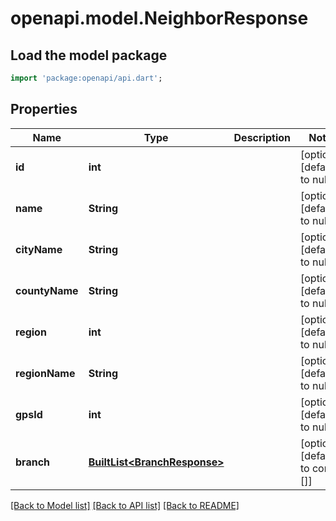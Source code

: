 # openapi.model.NeighborResponse

## Load the model package
```dart
import 'package:openapi/api.dart';
```

## Properties
Name | Type | Description | Notes
------------ | ------------- | ------------- | -------------
**id** | **int** |  | [optional] [default to null]
**name** | **String** |  | [optional] [default to null]
**cityName** | **String** |  | [optional] [default to null]
**countyName** | **String** |  | [optional] [default to null]
**region** | **int** |  | [optional] [default to null]
**regionName** | **String** |  | [optional] [default to null]
**gpsId** | **int** |  | [optional] [default to null]
**branch** | [**BuiltList&lt;BranchResponse&gt;**](BranchResponse.md) |  | [optional] [default to const []]

[[Back to Model list]](../README.md#documentation-for-models) [[Back to API list]](../README.md#documentation-for-api-endpoints) [[Back to README]](../README.md)


